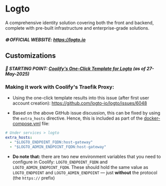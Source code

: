 # Logto

A comprehensive identity solution covering both the front and backend, complete with pre-built infrastructure and enterprise-grade solutions.

##### 🌐 OFFICIAL WEBSITE: https://logto.io

## Customizations

##### 📍 STARTING POINT: [Coolify's One-Click Template for Logto](https://github.com/coollabsio/coolify/blob/v4.x/templates/compose/logto.yaml) (_as of 27-May-2025_)

### Making it work with Coolify's Traefik Proxy:

- Using the one-click template results into this issue (after first user account creation): https://github.com/logto-io/logto/issues/6048

- Based on the above GitHub issue discussion, this can be fixed by using the `extra_hosts` directive. Hence, this is included as part of the [docker-compose.yml](./docker-compose.yml) file:

```yaml
# Under services > logto
extra_hosts:
  - "$LOGTO_ENDPOINT_FQDN:host-gateway"
  - "$LOGTO_ADMIN_ENDPOINT_FQDN:host-gateway"
```

- **Do note that:** there are two new environment variables that you need to configure in Coolify: `LOGTO_ENDPOINT_FQDN` and `LOGTO_ADMIN_ENDPOINT_FQDN`. These should hold the same value as `LOGTO_ENDPOINT` and `LOGTO_ADMIN_ENDPOINT` — just **without** the protocol (the `https://` prefix)
